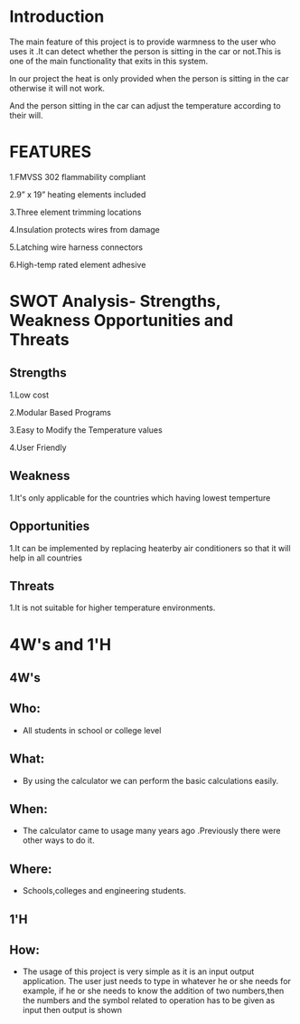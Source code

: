# Introduction
The main feature of this project is to provide warmness to the user who uses it .It can detect whether the person is sitting in the car or not.This is one of the main functionality that exits in this system.

In our project the heat is only provided when the person is sitting in the car otherwise it will not work.

And the person sitting in the car can adjust the temperature according to their will.

# FEATURES
1.FMVSS 302 flammability compliant

2.9” x 19” heating elements included

3.Three element trimming locations

4.Insulation protects wires from damage

5.Latching wire harness connectors

6.High-temp rated element adhesive

# SWOT Analysis- Strengths, Weakness Opportunities and Threats

## Strengths
1.Low cost

2.Modular Based Programs

3.Easy to Modify the Temperature values

4.User Friendly

## Weakness
1.It's only applicable for the countries which having lowest temperture

## Opportunities
1.It can be implemented by replacing heaterby air conditioners so that it will help in all countries

## Threats
1.It is not suitable for higher temperature environments.

# 4W's and 1'H

## 4W's
## Who:
 * All students in school or college level

## What:
* By using the calculator we can perform the basic calculations easily.

## When:
* The calculator came to usage many years ago .Previously there were other ways to do it.

## Where:
* Schools,colleges and engineering students.

## 1'H
## How:
* The usage of this project is very simple as it is an input output application. The user just needs to type in whatever he or she needs for example, if he or she needs to know the addition of two numbers,then the numbers and the symbol related to operation has to be given as input then output is shown

